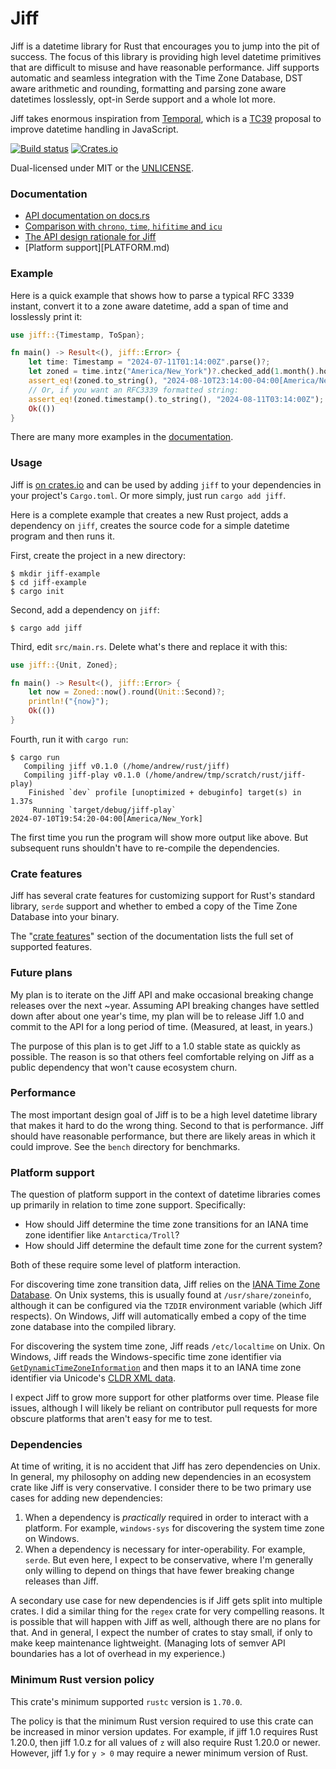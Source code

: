 Jiff
====
Jiff is a datetime library for Rust that encourages you to jump into the
pit of success. The focus of this library is providing high level datetime
primitives that are difficult to misuse and have reasonable performance. Jiff
supports automatic and seamless integration with the Time Zone Database, DST
aware arithmetic and rounding, formatting and parsing zone aware datetimes
losslessly, opt-in Serde support and a whole lot more.

Jiff takes enormous inspiration from [Temporal], which is a [TC39] proposal to
improve datetime handling in JavaScript.

[![Build status](https://github.com/BurntSushi/jiff/workflows/ci/badge.svg)](https://github.com/BurntSushi/jiff/actions)
[![Crates.io](https://img.shields.io/crates/v/jiff.svg)](https://crates.io/crates/jiff)

Dual-licensed under MIT or the [UNLICENSE](https://unlicense.org/).

[TC39]: https://tc39.es/
[Temporal]: https://tc39.es/proposal-temporal/docs/index.html

### Documentation

* [API documentation on docs.rs](https://docs.rs/jiff)
* [Comparison with `chrono`, `time`, `hifitime` and `icu`](COMPARE.md)
* [The API design rationale for Jiff](DESIGN.md)
* [Platform support][PLATFORM.md)

### Example

Here is a quick example that shows how to parse a typical RFC 3339 instant,
convert it to a zone aware datetime, add a span of time and losslessly print
it:

```rust
use jiff::{Timestamp, ToSpan};

fn main() -> Result<(), jiff::Error> {
    let time: Timestamp = "2024-07-11T01:14:00Z".parse()?;
    let zoned = time.intz("America/New_York")?.checked_add(1.month().hours(2))?;
    assert_eq!(zoned.to_string(), "2024-08-10T23:14:00-04:00[America/New_York]");
    // Or, if you want an RFC3339 formatted string:
    assert_eq!(zoned.timestamp().to_string(), "2024-08-11T03:14:00Z");
    Ok(())
}
```

There are many more examples in the [documentation](https://docs.rs/jiff).

### Usage

Jiff is [on crates.io](https://crates.io/crates/jiff) and can be
used by adding `jiff` to your dependencies in your project's `Cargo.toml`.
Or more simply, just run `cargo add jiff`.

Here is a complete example that creates a new Rust project, adds a dependency
on `jiff`, creates the source code for a simple datetime program and then runs
it.

First, create the project in a new directory:

```text
$ mkdir jiff-example
$ cd jiff-example
$ cargo init
```

Second, add a dependency on `jiff`:

```text
$ cargo add jiff
```

Third, edit `src/main.rs`. Delete what's there and replace it with this:

```rust
use jiff::{Unit, Zoned};

fn main() -> Result<(), jiff::Error> {
    let now = Zoned::now().round(Unit::Second)?;
    println!("{now}");
    Ok(())
}
```

Fourth, run it with `cargo run`:

```text
$ cargo run
   Compiling jiff v0.1.0 (/home/andrew/rust/jiff)
   Compiling jiff-play v0.1.0 (/home/andrew/tmp/scratch/rust/jiff-play)
    Finished `dev` profile [unoptimized + debuginfo] target(s) in 1.37s
     Running `target/debug/jiff-play`
2024-07-10T19:54:20-04:00[America/New_York]
```

The first time you run the program will show more output like above. But
subsequent runs shouldn't have to re-compile the dependencies.

### Crate features

Jiff has several crate features for customizing support for Rust's standard
library, `serde` support and whether to embed a copy of the Time Zone Database
into your binary.

The "[crate features](https://docs.rs/jiff/#crate-features)" section of the
documentation lists the full set of supported features.

### Future plans

My plan is to iterate on the Jiff API and make occasional breaking change
releases over the next ~year. Assuming API breaking changes have settled down
after about one year's time, my plan will be to release Jiff 1.0 and commit to
the API for a long period of time. (Measured, at least, in years.)

The purpose of this plan is to get Jiff to a 1.0 stable state as quickly as
possible. The reason is so that others feel comfortable relying on Jiff as
a public dependency that won't cause ecosystem churn.

### Performance

The most important design goal of Jiff is to be a high level datetime library
that makes it hard to do the wrong thing. Second to that is performance. Jiff
should have reasonable performance, but there are likely areas in which it
could improve. See the `bench` directory for benchmarks.

### Platform support

The question of platform support in the context of datetime libraries comes up
primarily in relation to time zone support. Specifically:

* How should Jiff determine the time zone transitions for an IANA time zone
identifier like `Antarctica/Troll`?
* How should Jiff determine the default time zone for the current system?

Both of these require some level of platform interaction.

For discovering time zone transition data, Jiff relies on the
[IANA Time Zone Database]. On Unix systems, this is usually found at
`/usr/share/zoneinfo`, although it can be configured via the `TZDIR`
environment variable (which Jiff respects). On Windows, Jiff will automatically
embed a copy of the time zone database into the compiled library.

For discovering the system time zone, Jiff reads `/etc/localtime` on Unix. On
Windows, Jiff reads the Windows-specific time zone identifier via
[`GetDynamicTimeZoneInformation`] and then maps it to an IANA time zone
identifier via Unicode's [CLDR XML data].

I expect Jiff to grow more support for other platforms over time. Please file
issues, although I will likely be reliant on contributor pull requests for more
obscure platforms that aren't easy for me to test.

[IANA Time Zone Database]: https://en.wikipedia.org/wiki/Tz_database
[`GetDynamicTimeZoneInformation`]: https://learn.microsoft.com/en-us/windows/win32/api/timezoneapi/nf-timezoneapi-getdynamictimezoneinformation
[CLDR XML data]: https://github.com/unicode-org/cldr/raw/main/common/supplemental/windowsZones.xml

### Dependencies

At time of writing, it is no accident that Jiff has zero dependencies on Unix.
In general, my philosophy on adding new dependencies in an ecosystem crate like
Jiff is very conservative. I consider there to be two primary use cases for
adding new dependencies:

1. When a dependency is _practically_ required in order to interact with a
platform. For example, `windows-sys` for discovering the system time zone on
Windows.
2. When a dependency is necessary for inter-operability. For example, `serde`.
But even here, I expect to be conservative, where I'm generally only willing
to depend on things that have fewer breaking change releases than Jiff.

A secondary use case for new dependencies is if Jiff gets split into multiple
crates. I did a similar thing for the `regex` crate for very compelling
reasons. It is possible that will happen with Jiff as well, although there are
no plans for that. And in general, I expect the number of crates to stay small,
if only to make keep maintenance lightweight. (Managing lots of semver API
boundaries has a lot of overhead in my experience.)

### Minimum Rust version policy

This crate's minimum supported `rustc` version is `1.70.0`.

The policy is that the minimum Rust version required to use this crate can be
increased in minor version updates. For example, if jiff 1.0 requires Rust
1.20.0, then jiff 1.0.z for all values of `z` will also require Rust 1.20.0 or
newer. However, jiff 1.y for `y > 0` may require a newer minimum version of
Rust.
